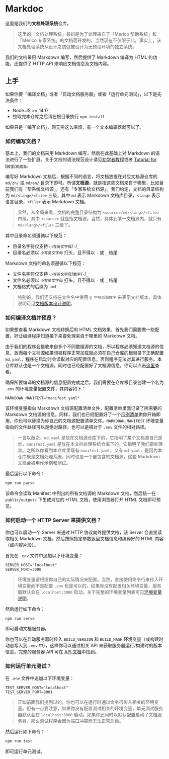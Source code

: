 # Markdoc

这里是我们的**文档处理系统**仓库。

> 这里的「文档处理系统」最初是为了处理来自于「Merico 帮助系统」和「Merico 专家系统」的文档而开发的，当然现在不仅限于此，事实上，该文档处理系统从设计之初就被设计为无预设环境的独立系统。

我们的文档采用 Markdown 编写，然后提供了 Markdown 编译为 HTML 的功能，还提供了 HTTP API 来响应文档信息及文档内容。

## 上手

如果你要「编译文档」或者「启动文档服务器」或者「运行单元测试」，以下是先决条件：

- Node.JS >= 14.17
- 拉取完本仓库之后请在根目录执行 `npm install`

如果只是「编写文档」，则无需这么麻烦，有一个文本编辑器就可以了。

### 如何编写文档？

基本上，我们的文档采用 Markdown 编写，然后在此基础上对 Markdown 的语法进行了一些扩展。关于文档的语法规范设计请见[初学者教程](./md/zh/tutorial.md)或者 [Tutorial for beginners](./md/en/tutorial.md)。

编写好 Markdown 文档后，根据不同的语言，将文档放置在对应文档源仓库的 `md/zh/` 或 `md/en/` 目录下即可。所谓**文档源**，就是指这些文档来自于哪里，比如目前我们有「帮系统文档源」，还有「专家系统文档源」。我们约定，文档的目录结构为 `md/<lang>/<file>` 三级，其中 `md` 表示 Markdown 文档库目录，`<lang>` 表示语言目录，`<file>` 表示 Markdown 文档。

> 显然，从全局来看，文档的完整目录结构为 `<source>/md/<lang>/<file>` 四级，其中 `<source>` 就是指文档源。当然，具体到某一文档源内，就只有 `md/<lang>/<file>` 三级了。

其中目录命名须遵循以下规范：

- 目录名字符仅支持 `小写英文字母`/`-`/`_`
- 目录名必须以 `小写英文字母` 打头，且不得以 `-` 或 `_` 结尾

Markdown 文档的命名须遵循以下规范：

- 文件名字符仅支持 `小写英文字母`/`数字`/`-`/`_`
- 文件名必须以 `小写英文字母` 打头，且不得以 `-` 或 `_` 结尾
- 文档格式的后缀为 `.md`

> 特别的，我们还支持在文件名中使用 `@ 字符后跟数字` 来表示文档版本，具体说明可见[文档版本设计说明](./doc/md-edtion.md)。

### 如何编译文档并预览？

如果想查看 Markdown 文档转换后的 HTML 文档效果，首先我们需要做一些配置，好让编译程序知道接下来要处理来自于哪里的 Markdown 文档。

由于我们的程序会接收来自多个不同数据源的文档，所以程序必须知道文档源的信息，故而每个文档源如果想被程序正常加载就必须在自己仓库的根目录下正确配置 `md.yaml`，程序在启动时会读取对应的配置信息，否则程序无法对其进行服务。本仓库默认也是一个文档源，同时也已经配置好了文档源信息，你可以点击[这里](./md.yaml)查看。

确保所要编译的文档源的信息配置完成之后，我们需要在仓库根目录创建一个名为 `.env` 的环境变量配置文件，其内容如下：

```
MARKDOWN_MANIFEST="manifest.yaml"
```

该环境变量指向 Markdown 文档源配置清单文件，配置清单里面记录了所需要的 Markdown 文档源的信息。同样，我们也已经配置好了一个[示例清单](./manifest.yaml)供你开箱即用，你也可以替换为你自己的文档源配置清单文件。`MARKDOWN_MANIFEST` 环境变量指向的文件路径可以是绝对路径，也可以是相对于 `.env` 文件的相对路径。

> 一言以蔽之，`md.yaml` 是放在文档源仓库下的，它指明了某个文档源自己是谁，`manifest.yaml` 是放在本文档处理系统仓库下的，它指明了我们要处理谁。之所以你看到本仓库里既有 `manifest.yaml`，又有 `md.yaml`，是因为本仓库既是文档处理系统，同时也是一个自包含的文档源，这些 Markdown 文档会被用作示例和测试。

最后运行以下命令：

```sh
npm run parse
```

该命令会读取 Manifest 中列出的所有文档源的 Markdown 文档，然后统一在 `public/output/` 下生成对应的 HTML 文档，使用浏览器打开 HTML 文档即可预览。

### 如何启动一个 HTTP Server 来提供文档？

你也可以启动一个 Server 来通过 HTTP 协议向外提供文档，该 Server 会直接读取相关 Markdown 文档，然后按照指定参数返回文档信息和编译好的 HTML 内容（或内容片段）。

首先在 `.env` 文件中追加以下环境变量：

```
SERVER_HOST="localhost"
SERVER_PORT=3000
```

> 环境变量请根据你自己的实际情况来配置。当然，直接使用命令行来传入环境变量而不是配置 `.env` 也是可以的。如果你没有配置相关环境变量，服务器默认会在 `localhost:3000` 启动。关于完整的环境变量列表可见[环境变量说明](./doc/env.md)。

然后运行如下命令：

```sh
npm run serve
```

即可启动文档服务器。

你也可以在启动服务器时传入 `BUILD_VERSION` 和 `BUILD_HASH` 环境变量（或构建时动态写入到 `.env` 中），这样你可以通过相关 API 来获取服务器运行/构建时的版本信息。完整的服务器 API 可在 [API 文档](./doc/api.md)中找到。

### 如何运行单元测试？

在 `.env` 文件中追加以下环境变量：

```
TEST_SERVER_HOST="localhost"
TEST_SERVER_PORT=3001
```

> 正如前面我们提到过的，你也可以在运行时通过命令行传入相关的环境变量。但有一点要注意，如果你没有配置测试相关的环境变量，单元测试服务器默认会在 `localhost:3000` 启动。如果你还同时以默认配置启动了文档服务器，那么测试程序会因为端口冲突而无法正常启动。

然后运行如下命令：

```sh
npm run test
```

即可运行单元测试。
